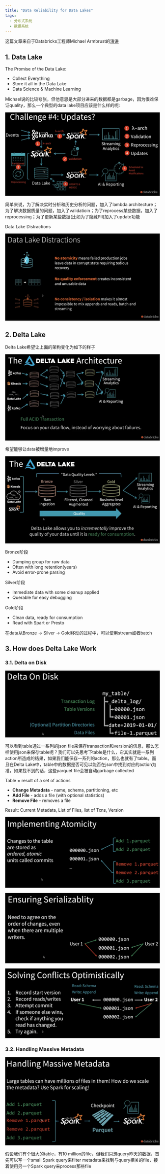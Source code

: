 ```yaml
---
title: "Data Reliability for Data Lakes"
tags:
  - 分布式系统
  - 数据系统
---
```


这篇文章来自于Databricks工程师Michael Armbrust的[演讲](https://www.youtube.com/watch?v=whaV6bMaf5o)

## 1. Data Lake

The Promise of the Data Lake:
- Collect Everything
- Store it all in the Data Lake
- Data Science & Machine Learning

Michael说的比较夸张，但他意思是大部分进来的数据都是garbage，因为很难保证quality，那么一个典型的data lake项目应该是什么样的呢:

![typical data lake project](../assets/images/2022-05-15-data-reliability-for-data-lakes-1.png)

简单来说，为了解决实时分析和历史分析的问题，加入了lambda architecture；为了解决数据质量的问题，加入了validatioin；为了reprocess某些数据，加入了reprocessing；为了更新某些数据(比如为了隐藏PII)加入了update功能

Data Lake Distractions

![data lake distractions](../assets/images/2022-05-15-data-reliability-for-data-lakes-2.png)

## 2. Delta Lake

Delta Lake希望让上面的架构变化为如下的样子

![delta lake architecture](../assets/images/2022-05-15-data-reliability-for-data-lakes-3.png)

希望能够让data被增量地improve

![delta lake quality](../assets/images/2022-05-15-data-reliability-for-data-lakes-4.png)

Bronze阶段
- Dumping group for raw data
- Often with long retention(years)
- Avoid error-prone parsing

Silver阶段
- Immediate data with some cleanup applied
- Querable for easy debugging

Gold阶段
- Clean data, ready for consumption
- Read with Spart or Presto

在data从Bronze -> Silver -> Gold移动的过程中，可以使用stream或者batch

## 3. How does Delta Lake Work

### 3.1. Delta on Disk

![delta on disk](../assets/images/2022-05-15-data-reliability-for-data-lakes-5.png)

可以看到table通过一系列的json file来保存transaction和version的信息，那么怎样使用json来保存table呢？我们可以先思考下table是什么，它其实就是一系列action所造成的结果，如果我们能保存一系列的action，那么也就有了table。而且在Delta Lake中，table中的数据是否可见以能否在json中找到对应的action为准，如果找不到的话，这些parquet file会被自动garbage collected

Table = result of a set of actions
- **Change Metadata** - name, schema, partitioning, etc
- **Add File** - adds a file (with optional statistics)
- **Remove File** - removes a file

Result: Current Metadata, List of Files, list of Txns, Version

![atomicity](../assets/images/2022-05-15-data-reliability-for-data-lakes-6.png)

![serializability](../assets/images/2022-05-15-data-reliability-for-data-lakes-7.png)

![concurrency control](../assets/images/2022-05-15-data-reliability-for-data-lakes-8.png)

### 3.2. Handling Massive Metadata

![handling massive metadata](../assets/images/2022-05-15-data-reliability-for-data-lakes-9.png)

假设我们有个很大的table，有10 million的file，但我们只想query昨天的数据，首先可以写一个small Spark query来filter metadata来找到与query相关的file，接着使用另一个Spark query来process那些file